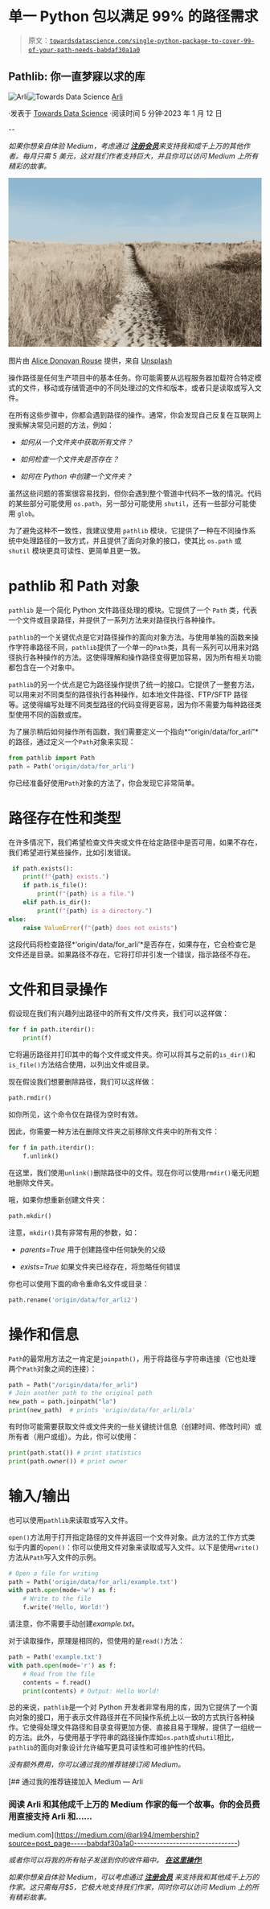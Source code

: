 # 单一 Python 包以满足 99% 的路径需求

> 原文：[`towardsdatascience.com/single-python-package-to-cover-99-of-your-path-needs-babdaf30a1a0`](https://towardsdatascience.com/single-python-package-to-cover-99-of-your-path-needs-babdaf30a1a0)

## Pathlib: 你一直梦寐以求的库

[](https://medium.com/@arli94?source=post_page-----babdaf30a1a0--------------------------------)![Arli](https://medium.com/@arli94?source=post_page-----babdaf30a1a0--------------------------------)[](https://towardsdatascience.com/?source=post_page-----babdaf30a1a0--------------------------------)![Towards Data Science](https://towardsdatascience.com/?source=post_page-----babdaf30a1a0--------------------------------) [Arli](https://medium.com/@arli94?source=post_page-----babdaf30a1a0--------------------------------)

·发表于 [Towards Data Science](https://towardsdatascience.com/?source=post_page-----babdaf30a1a0--------------------------------) ·阅读时间 5 分钟·2023 年 1 月 12 日

--

*如果你想亲自体验 Medium，考虑通过* [***注册会员***](https://medium.com/@arli94/membership)*来支持我和成千上万的其他作者。每月只需 5 美元，这对我们作者支持巨大，并且你可以访问 Medium 上所有精彩的故事。*

![](img/3c0a5685f8c3c20cb4214c4c801e2afd.png)

图片由 [Alice Donovan Rouse](https://unsplash.com/@alicekat?utm_source=medium&utm_medium=referral) 提供，来自 [Unsplash](https://unsplash.com/?utm_source=medium&utm_medium=referral)

操作路径是任何生产项目中的基本任务。你可能需要从远程服务器加载符合特定模式的文件，移动或存储管道中的不同处理过的文件和版本，或者只是读取或写入文件。

在所有这些步骤中，你都会遇到路径的操作。通常，你会发现自己反复在互联网上搜索解决常见问题的方法，例如：

+   *如何从一个文件夹中获取所有文件？*

+   *如何检查一个文件夹是否存在？*

+   *如何在 Python 中创建一个文件夹？*

虽然这些问题的答案很容易找到，但你会遇到整个管道中代码不一致的情况。代码的某些部分可能使用 `os.path`，另一部分可能使用 `shutil`，还有一些部分可能使用 `glob`。

为了避免这种不一致性，我建议使用 `pathlib` 模块，它提供了一种在不同操作系统中处理路径的一致方式，并且提供了面向对象的接口，使其比 `os.path` 或 `shutil` 模块更具可读性、更简单且更一致。

# pathlib 和 Path 对象

`pathlib` 是一个简化 Python 文件路径处理的模块。它提供了一个 `Path` 类，代表一个文件或目录路径，并提供了一系列方法来对路径执行各种操作。

`pathlib`的一个关键优点是它对路径操作的面向对象方法。与使用单独的函数来操作字符串路径不同，`pathlib`提供了一个单一的`Path`类，具有一系列可以用来对路径执行各种操作的方法。这使得理解和操作路径变得更加容易，因为所有相关功能都包含在一个对象中。

`pathlib`的另一个优点是它为路径操作提供了统一的接口。它提供了一整套方法，可以用来对不同类型的路径执行各种操作，如本地文件路径、FTP/SFTP 路径等。这使得编写处理不同类型路径的代码变得更容易，因为你不需要为每种路径类型使用不同的函数或库。

为了展示稍后如何操作所有函数，我们需要定义一个指向*“origin/data/for_arli”*的路径，通过定义一个`Path`对象来实现：

```py
from pathlib import Path
path = Path('origin/data/for_arli')
```

你已经准备好使用`Path`对象的方法了，你会发现它非常简单。

# 路径存在性和类型

在许多情况下，我们希望检查文件夹或文件在给定路径中是否可用，如果不存在，我们希望进行某些操作，比如引发错误。

```py
 if path.exists():
    print(f"{path} exists.")
    if path.is_file():
        print(f"{path} is a file.")
    elif path.is_dir():
        print(f"{path} is a directory.")
else:
    raise ValueError(f"{path} does not exists")
```

这段代码将检查路径*‘origin/data/for_arli’*是否存在，如果存在，它会检查它是文件还是目录。如果路径不存在，它将打印并引发一个错误，指示路径不存在。

# 文件和目录操作

假设现在我们有兴趣列出路径中的所有文件/文件夹，我们可以这样做：

```py
for f in path.iterdir():
    print(f)
```

它将遍历路径并打印其中的每个文件或文件夹。你可以将其与之前的`is_dir()`和`is_file()`方法结合使用，以列出文件或目录。

现在假设我们想要删除路径，我们可以这样做：

```py
path.rmdir()
```

如你所见，这个命令仅在路径为空时有效。

因此，你需要一种方法在删除文件夹之前移除文件夹中的所有文件：

```py
for f in path.iterdir():
    f.unlink()
```

在这里，我们使用`unlink()`删除路径中的文件。现在你可以使用`rmdir()`毫无问题地删除文件夹。

哦，如果你想重新创建文件夹：

```py
path.mkdir()
```

注意，`mkdir()`具有非常有用的参数，如：

+   *parents=True* 用于创建路径中任何缺失的父级

+   *exists=True* 如果文件夹已经存在，将忽略任何错误

你也可以使用下面的命令重命名文件或目录：

```py
path.rename('origin/data/for_arli2')
```

# 操作和信息

`Path`的最常用方法之一肯定是`joinpath()`，用于将路径与字符串连接（它也处理两个`Path`对象之间的连接）：

```py
path = Path("/origin/data/for_arli")
# Join another path to the original path
new_path = path.joinpath("la")
print(new_path)  # prints 'origin/data/for_arli/bla'
```

有时你可能需要获取文件或文件夹的一些关键统计信息（创建时间、修改时间）或所有者（用户或组）。为此，你可以使用：

```py
print(path.stat()) # print statistics 
print(path.owner()) # print owner
```

# 输入/输出

也可以使用`pathlib`来读取或写入文件。

`open()`方法用于打开指定路径的文件并返回一个文件对象。此方法的工作方式类似于内置的`open()`：你可以使用文件对象来读取或写入文件。以下是使用`write()`方法从`Path`写入文件的示例。

```py
# Open a file for writing
path = Path('origin/data/for_arli/example.txt')
with path.open(mode='w') as f:
    # Write to the file
    f.write('Hello, World!')
```

请注意，你不需要手动创建*example.txt*。

对于读取操作，原理是相同的，但使用的是`read()`方法：

```py
path = Path('example.txt')
with path.open(mode='r') as f:
    # Read from the file
    contents = f.read()
    print(contents) # Output: Hello World!
```

总的来说，`pathlib`是一个对 Python 开发者非常有用的库，因为它提供了一个面向对象的接口，用于表示文件路径并在不同操作系统上以一致的方式执行各种操作。它使得处理文件路径和目录变得更加方便、直接且易于理解，提供了一组统一的方法。此外，与使用基于字符串的路径操作库如`os.path`或`shutil`相比，`pathlib`的面向对象设计允许编写更具可读性和可维护性的代码。

*没有额外费用，你可以通过我的推荐链接订阅 Medium。*

[](https://medium.com/@arli94/membership?source=post_page-----babdaf30a1a0--------------------------------) [## 通过我的推荐链接加入 Medium — Arli

### 阅读 Arli 和其他成千上万的 Medium 作家的每一个故事。你的会员费用直接支持 Arli 和……

medium.com](https://medium.com/@arli94/membership?source=post_page-----babdaf30a1a0--------------------------------)

*或者你可以将我的所有帖子发送到你的收件箱中。* [***在这里操作***!](https://arli94.medium.com/subscribe)

*如果你想亲自体验 Medium，可以考虑通过* [***注册会员***](https://arli94.medium.com/membership) *来支持我和其他成千上万的作家。这只需每月$5，它极大地支持我们作家，同时你可以访问 Medium 上的所有精彩故事。*
